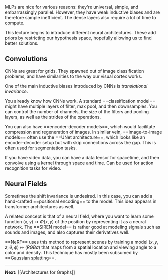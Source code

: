 MLPs are nice for various reasons: they're universal, simple, and embarrassingly parallel. However, they have weak inductive biases and are therefore sample inefficient. The dense layers also require a lot of time to compute.

This lecture begins to introduce different neural architectures. These add priors by restricting our hypothesis space, hopefully allowing us to find better solutions.

## Convolutions

CNNs are great for grids. They spawned out of image classification problems, and have similarities to the way our visual cortex works.

One of the main inductive biases introduced by CNNs is *translational invariance*.

You already know how CNNs work. A standard ==classification model== might have multiple layers of filter, max pool, and then downsamples. You can control the number of channels, the size of the filters and pooling layers, as well as the strides of the operations.

You can also have ==encoder-decoder models==, which would facilitate compression and regeneration of images. In similar vein, ==image-to-image models== often use the ==UNet architecture==, which looks like an encoder-decoder setup but with skip connections across the gap. This is often used for segmentation tasks.

If you have video data, you can have a data tensor for spacetime, and then convolve using a kernel through space and time. Can be used for action recognition tasks for video.

## Neural Fields

Sometimes the shift invariance is undesired. In this case, you can add a hand-crafted ==positional encoding== to the model. This idea appears in transformer architectures as well.

A related concept is that of a neural field, where you want to learn some function $(x,y)\mapsto \Phi(x,y)$ of the position by representing it as a neural network. The ==SIREN model== is rather good at modeling signals such as sounds and images, and also captures their derivatives well.

==NeRF== uses this method to represent scenes by training a model $(x,y,z,\theta,\phi)\mapsto (RGB\sigma)$ that maps from a spatial location and viewing angle to a color and density. This technique has mostly been subsumed by ==Gaussian splatting==.

---

**Next:** [[Architectures for Graphs]]

